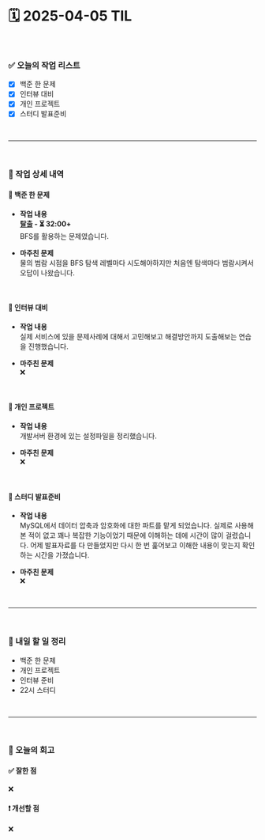 # 🗓️ 2025-04-05 TIL

<br>

### ✅ 오늘의 작업 리스트  
- [x] 백준 한 문제
- [x] 인터뷰 대비
- [x] 개인 프로젝트
- [x] 스터디 발표준비

<br>

---

<br>

### 📌 작업 상세 내역  

#### 🔹 백준 한 문제
- **작업 내용**<br>
**[탈출](https://www.acmicpc.net/problem/3055) - ⏳ 32:00+**<br>
BFS를 활용하는 문제였습니다.

- **마주친 문제**<br>
물의 범람 시점을 BFS 탐색 레벨마다 시도해야하지만 처음엔 탐색마다 범람시켜서 오답이 나왔습니다.

<br>

#### 🔹 인터뷰 대비
- **작업 내용**<br>
실제 서비스에 있을 문제사례에 대해서 고민해보고 해결방안까지 도출해보는 연습을 진행했습니다.

- **마주친 문제**<br>
❌

<br>

#### 🔹 개인 프로젝트
- **작업 내용**<br>
개발서버 환경에 있는 설정파일을 정리했습니다. 

- **마주친 문제**<br>
❌

<br>

#### 🔹 스터디 발표준비
- **작업 내용**<br>
MySQL에서 데이터 압축과 암호화에 대한 파트를 맡게 되었습니다. 실제로 사용해 본 적이 없고 꽤나 복잡한 기능이었기 때문에 이해하는 데에 시간이 많이 걸렸습니다. 어제 발표자료를 다 만들었지만 다시 한 번 훑어보고 이해한 내용이 맞는지 확인하는 시간을 가졌습니다.

- **마주친 문제**<br>
❌

<br>

---

<br>

### 🚀 내일 할 일 정리  

- 백준 한 문제
- 개인 프로젝트
- 인터뷰 준비
- 22시 스터디

<br>

---

<br>

### 🧐 오늘의 회고  

#### ✅ 잘한 점
❌

#### ❗ 개선할 점
❌


<br><br><br>